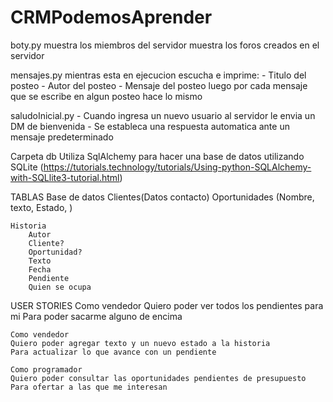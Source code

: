 # CRMPodemosAprender

boty.py
    muestra los miembros del servidor
    muestra los foros creados en el servidor

mensajes.py
    mientras esta en ejecucion escucha e imprime:
        - Titulo del posteo
        - Autor del posteo
        - Mensaje del posteo
    luego por cada mensaje que se escribe en algun posteo hace lo mismo

saludoInicial.py
    - Cuando ingresa un nuevo usuario al servidor le envia un DM de bienvenida
    - Se estableca una respuesta automatica ante un mensaje predeterminado

Carpeta db
    Utiliza SqlAlchemy para hacer una base de datos utilizando SQLite (https://tutorials.technology/tutorials/Using-python-SQLAlchemy-with-SQLlite3-tutorial.html)


TABLAS Base de datos
    Clientes(Datos contacto)
    Oportunidades (Nombre, texto, Estado, )

    Historia
        Autor
        Cliente?
        Oportunidad?
        Texto
        Fecha
        Pendiente
        Quien se ocupa


USER STORIES
    Como vendedor
    Quiero poder ver todos los pendientes para mi
    Para poder sacarme alguno de encima

    Como vendedor
    Quiero poder agregar texto y un nuevo estado a la historia 
    Para actualizar lo que avance con un pendiente

    Como programador
    Quiero poder consultar las oportunidades pendientes de presupuesto
    Para ofertar a las que me interesan
